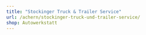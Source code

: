 ```yaml
---
title: "Stockinger Truck & Trailer Service"
url: /achern/stockinger-truck-und-trailer-service/
shop: Autowerkstatt
---
```

